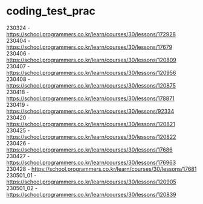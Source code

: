 # coding_test_prac
230324 - https://school.programmers.co.kr/learn/courses/30/lessons/172928  
230404 - https://school.programmers.co.kr/learn/courses/30/lessons/17679  
230406 - https://school.programmers.co.kr/learn/courses/30/lessons/120809  
230407 - https://school.programmers.co.kr/learn/courses/30/lessons/120956  
230408 - https://school.programmers.co.kr/learn/courses/30/lessons/120875  
230418 - https://school.programmers.co.kr/learn/courses/30/lessons/178871  
230419 - https://school.programmers.co.kr/learn/courses/30/lessons/92334  
230420 - https://school.programmers.co.kr/learn/courses/30/lessons/120821  
230425 - https://school.programmers.co.kr/learn/courses/30/lessons/120822  
230426 - https://school.programmers.co.kr/learn/courses/30/lessons/17686  
230427 - https://school.programmers.co.kr/learn/courses/30/lessons/176963  
230428 - https://school.programmers.co.kr/learn/courses/30/lessons/17681  
230501_01 - https://school.programmers.co.kr/learn/courses/30/lessons/120905  
230501_02 - https://school.programmers.co.kr/learn/courses/30/lessons/120839  
  
